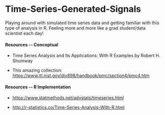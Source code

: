 # Time-Series-Generated-Signals
Playing around with simulated time series data and getting familiar with this type of analysis in R. Feeling more and more like a grad student/data scientist each day!

#### Resources -- Conceptual

* Time Series Analysis and Its Applications: With R Examples by Robert H. Shumway

* This amazing collection: https://www.itl.nist.gov/div898/handbook/pmc/section4/pmc4.htm

#### Resources -- R Implementation

* https://www.statmethods.net/advstats/timeseries.html

* http://r-statistics.co/Time-Series-Analysis-With-R.html
